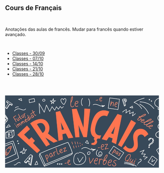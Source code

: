 <h2>Cours de Français</h2>

<br>

Anotações das aulas de francês. Mudar para francês quando estiver avançado.

<br>

* [Classes - 30/09](https://github.com/ViniciusMartinsS/coursdefrancais/tree/master/Classe30-09)
* [Classes - 07/10]()
* [Classes - 14/10]()
* [Classes - 21/10]()
* [Classes - 28/10]()

<br>
<br>

<img src="./assets/french.jpg"></img>
